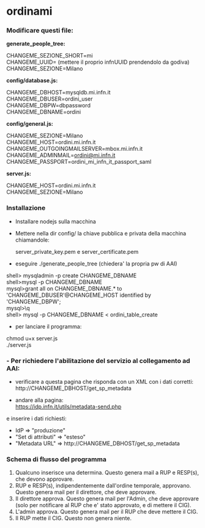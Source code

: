 # ordinami

### Modificare questi file: 

**generate_people_tree:**

 CHANGEME_SEZIONE_SHORT=mi  
 CHANGEME_UUID= (mettere il proprio infnUUID prendendolo da godiva)  
 CHANGEME_SEZIONE=Milano  

**config/database.js:**

 CHANGEME_DBHOST=mysqldb.mi.infn.it  
 CHANGEME_DBUSER=ordini_user  
 CHANGEME_DBPW=dbpassword  
 CHANGEME_DBNAME=ordini

**config/general.js:**

 CHANGEME_SEZIONE=Milano  
 CHANGEME_HOST=ordini.mi.infn.it  
 CHANGEME_OUTGOINGMAILSERVER=mbox.mi.infn.it  
 CHANGEME_ADMINMAIL=ordini@mi.infn.it  
 CHANGEME_PASSPORT=ordini_mi_infn_it_passport_saml

**server.js:**

 CHANGEME_HOST=ordini.mi.infn.it  
 CHANGEME_SEZIONE=Milano

### Installazione

- Installare nodejs sulla macchina  
- Mettere nella dir config/ la chiave pubblica e privata della macchina chiamandole:
  
  server_private_key.pem e server_certificate.pem 
 
- eseguire ./generate_people_tree (chiedera' la propria pw di AAI)

shell> mysqladmin -p create CHANGEME_DBNAME  
shell>mysql -p CHANGEME_DBNAME  
mysql>grant all on CHANGEME_DBNAME.* to 'CHANGEME_DBUSER'@CHANGEME_HOST identified by 'CHANGEME_DBPW';  
mysql>\q  
shell> mysql -p CHANGEME_DBNAME < ordini_table_create 

- per lanciare il programma:
 
chmod u+x server.js  
./server.js  

### - Per richiedere l'abilitazione del servizio al collegamento ad AAI:
 * verificare a questa pagina che risponda con un XML con i dati corretti:  
 http://CHANGEME_DBHOST/get_sp_metadata

* andare alla pagina:  
https://idp.infn.it/utils/metadata-send.php

e inserire i dati richiesti:
 - IdP => "produzione"
 - "Set di attributi" => "esteso"
 - "Metadata URL" => http://CHANGEME_DBHOST/get_sp_metadata

### Schema di flusso del programma

1. Qualcuno inserisce una determina. Questo genera mail a RUP e RESP(s), che devono approvare.
2. RUP e RESP(s), indipendentemente dall'ordine temporale, approvano. Questo genera mail per il direttore, che deve approvare.
3. Il direttore approva. Questo genera mail per l'Admin, che deve approvare (solo per notificare al RUP che e' stato approvato, e di mettere il CIG).
4. L'admin approva. Questo genera mail per il RUP che deve mettere il CIG.
5. Il RUP mette il CIG. Questo non genera niente.


